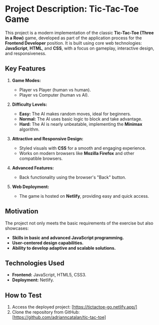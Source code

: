 # Project Description: Tic-Tac-Toe Game

This project is a modern implementation of the classic **Tic-Tac-Toe (Three in a Row)** game, developed as part of the application process for the **Frontend Developer** position. It is built using core web technologies: **JavaScript**, **HTML**, and **CSS**, with a focus on gameplay, interactive design, and responsiveness.

## Key Features  
1. **Game Modes:**
   - Player vs Player (human vs human).
   - Player vs Computer (human vs AI).

2. **Difficulty Levels:**
   - **Easy:** The AI makes random moves, ideal for beginners.  
   - **Normal:** The AI uses basic logic to block and take advantage.  
   - **Hard:** The AI is nearly unbeatable, implementing the **Minimax** algorithm.  

3. **Attractive and Responsive Design:**
   - Styled visuals with **CSS** for a smooth and engaging experience.  
   - Works on modern browsers like **Mozilla Firefox** and other compatible browsers.  

4. **Advanced Features:**
   - Back functionality using the browser's "Back" button.

5. **Web Deployment:**
   - The game is hosted on **Netlify**, providing easy and quick access.  

## Motivation  
The project not only meets the basic requirements of the exercise but also showcases:
- **Skills in basic and advanced JavaScript programming.**
- **User-centered design capabilities.**
- **Ability to develop adaptive and scalable solutions.**

## Technologies Used
- **Frontend:** JavaScript, HTML5, CSS3.  
- **Deployment:** Netlify.

## How to Test
1. Access the deployed project: [https://tictactoe-go.netlify.app/]
2. Clone the repository from GitHub: [https://github.com/adrianncatalan/tic-tac-toe]

